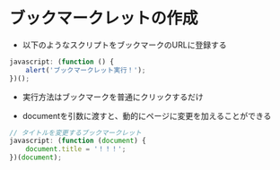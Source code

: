 # ブックマークレットの作成
- 以下のようなスクリプトをブックマークのURLに登録する

```javascript
javascript: (function () {
    alert('ブックマークレット実行！');
})();
```

- 実行方法はブックマークを普通にクリックするだけ

- documentを引数に渡すと、動的にページに変更を加えることができる
```javascript
// タイトルを変更するブックマークレット
javascript: (function (document) {
    document.title = '！！！';
})(document);
```
